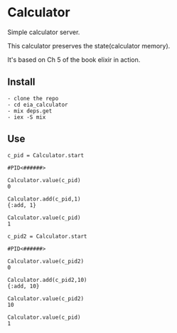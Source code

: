 # Calculator

Simple calculator server.

This calculator preserves the state(calculator memory).

It's based on Ch 5 of the book elixir in action.

## Install

    - clone the repo
    - cd eia_calculator
    - mix deps.get
    - iex -S mix

## Use
    c_pid = Calculator.start

    #PID<######>

    Calculator.value(c_pid)
    0

    Calculator.add(c_pid,1)
    {:add, 1}

    Calculator.value(c_pid)
    1

    c_pid2 = Calculator.start

    #PID<######>

    Calculator.value(c_pid2)
    0

    Calculator.add(c_pid2,10)
    {:add, 10}

    Calculator.value(c_pid2)
    10

    Calculator.value(c_pid)
    1
